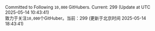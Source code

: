 Committed to Following `10,000` GitHubers. Current: <!-- FOLLOWING_COUNT -->299<!-- FOLLOWING_COUNT --> (Update at UTC <!-- LAST_UPDATED -->2025-05-14 10:43:41<!-- LAST_UPDATED -->)<br>
致力于关注`10,000`个GitHuber。当前：<!-- FOLLOWING_COUNT -->299<!-- FOLLOWING_COUNT --> (更新于北京时间 <!-- LAST_UPDATED_CST -->2025-05-14 18:43:41<!-- LAST_UPDATED_CST -->)
